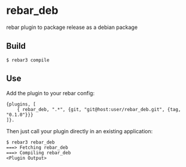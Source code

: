 rebar_deb
=====

rebar plugin to package release as a debian package

Build
-----

    $ rebar3 compile

Use
---

Add the plugin to your rebar config:

    {plugins, [
        { rebar_deb, ".*", {git, "git@host:user/rebar_deb.git", {tag, "0.1.0"}}}
    ]}.

Then just call your plugin directly in an existing application:


    $ rebar3 rebar_deb
    ===> Fetching rebar_deb
    ===> Compiling rebar_deb
    <Plugin Output>
